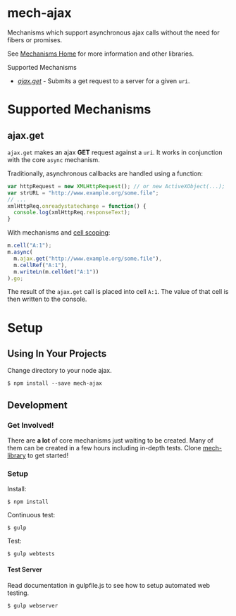 # mech-ajax

Mechanisms which support asynchronous ajax calls without the need for fibers or promises.

See [Mechanisms Home][mech-home-link] for more information and other libraries.

Supported Mechanisms

* *[ajax.get](#get-mechanism)* - Submits a get request to a server for a given ```uri```.

# Supported Mechanisms

## <a name="get-mechanism"></a> ajax.get

```ajax.get``` makes an ajax **GET** request against a ```uri```. It works in conjunction with the core ```async``` mechanism.

Traditionally, asynchronous callbacks are handled using a function:

```javascript
var httpRequest = new XMLHttpRequest(); // or new ActiveXObject(...);
var strURL = "http://www.example.org/some.file";
// ...
xmlHttpReq.onreadystatechange = function() {
  console.log(xmlHttpReq.responseText);
}
```

With mechanisms and [cell scoping][mech-scope-cell-home-link]:

```javascript
m.cell("A:1");
m.async(
  m.ajax.get("http://www.example.org/some.file"),
  m.cellRef("A:1"),
  m.writeLn(m.cellGet("A:1"))
).go;
```

The result of the ```ajax.get``` call is placed into cell ```A:1```. The value of that cell is then written to the console.

# Setup

## Using In Your Projects

Change directory to your node ajax.

```
$ npm install --save mech-ajax
```

## Development

### Get Involved!

There are **a lot** of core mechanisms just waiting to be created. Many of them can be created in a few hours including in-depth tests. Clone [mech-library][mech-library-link] to get started!

### Setup

Install:
```
$ npm install
```

Continuous test:
```
$ gulp
```

Test:
```
$ gulp webtests
```

#### Test Server

Read documentation in gulpfile.js to see how to setup automated web testing.

```
$ gulp webserver
```

[mech-library-link]: https://github.com/mechanismsjs/mech-library "Clone to easily create new mechanism libraries"
[mech-home-link]: https://github.com/mechanisms/mech "Home repository for mechanisms"
[mech-scope-stack-home-link]: https://github.com/mechanismsjs/mech-scope-stack "Stack based scoping mechanisms."
[mech-scope-cell-home-link]: https://github.com/mechanismsjs/mech-scope-cell "Cell based scoping mechanisms."
